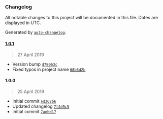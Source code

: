 ### Changelog

All notable changes to this project will be documented in this file. Dates are displayed in UTC.

Generated by [`auto-changelog`](https://github.com/CookPete/auto-changelog).

#### [1.0.1](https://github.com/hal313/promiseifyish/compare/1.0.0...1.0.1)

> 27 April 2019

- Version bump [`d78063c`](https://github.com/hal313/promiseifyish/commit/d78063cd821fc4cb28ae1a3d37e429e7899d5b7b)
- Fixed typos in project name [`68b6d2b`](https://github.com/hal313/promiseifyish/commit/68b6d2b63621f9f9efbf0c55b2b6e9045ae044ee)

#### 1.0.0

> 25 April 2019

- Initial commit [`ed362b6`](https://github.com/hal313/promiseifyish/commit/ed362b624dad0d04a4a3cbb5e0923cf7a7182df5)
- Updated changelog [`7f4d9c5`](https://github.com/hal313/promiseifyish/commit/7f4d9c53c404f41b0d4bca9143ba202d0cec8cbe)
- Initial commit [`7aebd17`](https://github.com/hal313/promiseifyish/commit/7aebd17733da14d94d8e2d012d4d980823827f2f)
